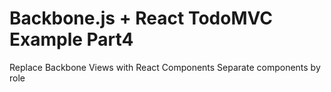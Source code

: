# Backbone.js + React TodoMVC Example Part4

Replace Backbone Views with React Components
Separate components by role
